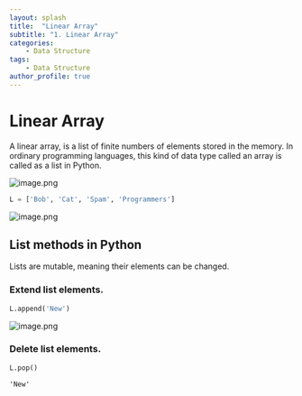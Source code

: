 ```yaml
---
layout: splash
title:  "Linear Array"
subtitle: "1. Linear Array"
categories:
    - Data Structure
tags:
    - Data Structure
author_profile: true
---
```


# Linear Array

A linear array, is a list of finite numbers of elements stored in the memory.
In ordinary programming languages, this kind of data type called an array is called as a list in Python.

![image.png](attachment:image.png)


```python
L = ['Bob', 'Cat', 'Spam', 'Programmers']
```

![image.png](attachment:image.png)

## List methods in Python
Lists are mutable, meaning their elements can be changed.

### Extend list elements.


```python
L.append('New')
```

![image.png](attachment:image.png)

### Delete list elements.


```python
L.pop()
```




    'New'




